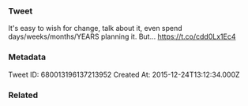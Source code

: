 ### Tweet
It's easy to wish for change, talk about it, even spend days/weeks/months/YEARS planning it. But… https://t.co/cdd0Lx1Ec4

### Metadata
Tweet ID: 680013196137213952
Created At: 2015-12-24T13:12:34.000Z

### Related

